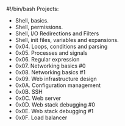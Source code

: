 #!/bin/bash
Projects:
- Shell, basics.
- Shell, permissions. 
- Shell, I/O Redirections and Filters 
- Shell, init files, variables and expansions.
- 0x04. Loops, conditions and parsing
- 0x05. Processes and signals
- 0x06. Regular expression
- 0x07. Networking basics #0
- 0x08. Networking basics #1
- 0x09. Web infrastructure design
- 0x0A. Configuration management
- 0x0B. SSH
- 0x0C. Web server
- 0x0D. Web stack debugging #0
- 0x0E. Web stack debugging #1
- 0x0F. Load balancer
